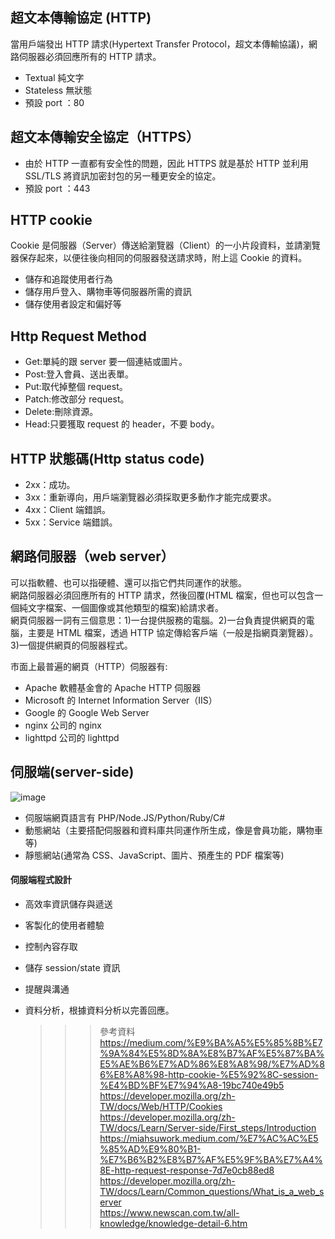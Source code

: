 ## 超文本傳輸協定 (HTTP)

當用戶端發出 HTTP 請求(Hypertext Transfer Protocol，超文本傳輸協議)，網路伺服器必須回應所有的 HTTP 請求。

- Textual 純文字
- Stateless 無狀態
- 預設 port ：80

## 超文本傳輸安全協定（HTTPS）

- 由於 HTTP 一直都有安全性的問題，因此 HTTPS 就是基於 HTTP 並利用 SSL/TLS 將資訊加密封包的另一種更安全的協定。
- 預設 port ：443

## HTTP cookie

Cookie 是伺服器（Server）傳送給瀏覽器（Client）的一小片段資料，並請瀏覽器保存起來，以便往後向相同的伺服器發送請求時，附上這 Cookie 的資料。

- 儲存和追蹤使用者行為
- 儲存用戶登入、購物車等伺服器所需的資訊
- 儲存使用者設定和偏好等

## Http Request Method

- Get:單純的跟 server 要一個連結或圖片。
- Post:登入會員、送出表單。
- Put:取代掉整個 request。
- Patch:修改部分 request。
- Delete:刪除資源。
- Head:只要獲取 request 的 header，不要 body。

## HTTP 狀態碼(Http status code)

- 2xx：成功。
- 3xx：重新導向，用戶端瀏覽器必須採取更多動作才能完成要求。
- 4xx：Client 端錯誤。
- 5xx：Service 端錯誤。

## 網路伺服器（web server）

可以指軟體、也可以指硬體、還可以指它們共同運作的狀態。<br>
網路伺服器必須回應所有的 HTTP 請求，然後回覆(HTML 檔案，但也可以包含一個純文字檔案、一個圖像或其他類型的檔案)給請求者。<br>
網頁伺服器一詞有三個意思：1)一台提供服務的電腦。2)一台負責提供網頁的電腦，主要是 HTML 檔案，透過 HTTP 協定傳給客戶端（一般是指網頁瀏覽器）。3)一個提供網頁的伺服器程式。

市面上最普遍的網頁（HTTP）伺服器有:

- Apache 軟體基金會的 Apache HTTP 伺服器
- Microsoft 的 Internet Information Server（IIS）
- Google 的 Google Web Server
- nginx 公司的 nginx
- lighttpd 公司的 lighttpd

## 伺服端(server-side)

![image](https://media.prod.mdn.mozit.cloud/attachments/2016/09/04/13839/887e50af70deb1a23a9047c9b7b050e3/Web%20Application%20with%20HTML%20and%20Steps.png)

- 伺服端網頁語言有 PHP/Node.JS/Python/Ruby/C#
- 動態網站（主要搭配伺服器和資料庫共同運作所生成，像是會員功能，購物車等)
- 靜態網站(通常為 CSS、JavaScript、圖片、預產生的 PDF 檔案等)

#### 伺服端程式設計

- 高效率資訊儲存與遞送
- 客製化的使用者體驗
- 控制內容存取
- 儲存 session/state 資訊
- 提醒與溝通
- 資料分析，根據資料分析以完善回應。

  > > > 參考資料
  > > > https://medium.com/%E9%BA%A5%E5%85%8B%E7%9A%84%E5%8D%8A%E8%B7%AF%E5%87%BA%E5%AE%B6%E7%AD%86%E8%A8%98/%E7%AD%86%E8%A8%98-http-cookie-%E5%92%8C-session-%E4%BD%BF%E7%94%A8-19bc740e49b5<br>https://developer.mozilla.org/zh-TW/docs/Web/HTTP/Cookies<br>https://developer.mozilla.org/zh-TW/docs/Learn/Server-side/First_steps/Introduction<br>https://miahsuwork.medium.com/%E7%AC%AC%E5%85%AD%E9%80%B1-%E7%B6%B2%E8%B7%AF%E5%9F%BA%E7%A4%8E-http-request-response-7d7e0cb88ed8<br>https://developer.mozilla.org/zh-TW/docs/Learn/Common_questions/What_is_a_web_server<br>https://www.newscan.com.tw/all-knowledge/knowledge-detail-6.htm
